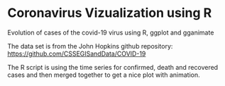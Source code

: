# Coronavirus Vizualization using R
Evolution of cases of the covid-19 virus using R, ggplot and gganimate


The data set is from the John Hopkins github repository:
https://github.com/CSSEGISandData/COVID-19

The R script is using the time series for confirmed, death and recovered cases and then merged together to get a nice plot with animation.
